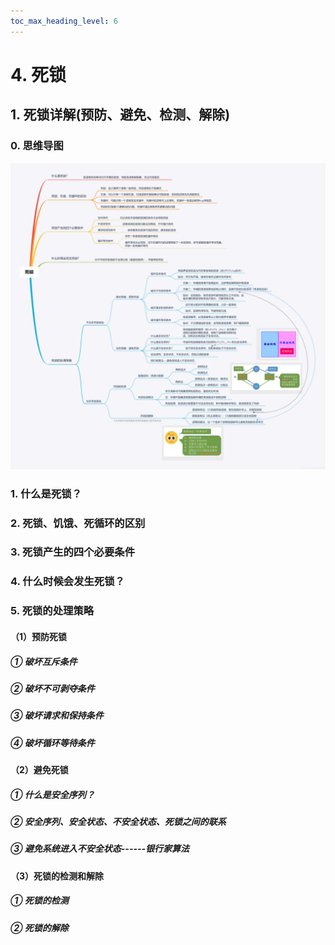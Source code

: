```yaml
---
toc_max_heading_level: 6
---
```


# 4. 死锁

## 1. 死锁详解(预防、避免、检测、解除)

### 0. 思维导图

![死锁思维导图](进程管理/死锁思维导图.png)

### 1. 什么是死锁？
### 2. 死锁、饥饿、死循环的区别
### 3. 死锁产生的四个必要条件
### 4. 什么时候会发生死锁？
### 5. 死锁的处理策略
#### （1）预防死锁
##### ① 破坏互斥条件
##### ② 破坏不可剥夺条件
##### ③ 破坏请求和保持条件
##### ④ 破坏循环等待条件
#### （2）避免死锁
##### ① 什么是安全序列？
##### ② 安全序列、安全状态、不安全状态、死锁之间的联系
##### ③ 避免系统进入不安全状态------银行家算法
#### （3）死锁的检测和解除
##### ① 死锁的检测
##### ② 死锁的解除
